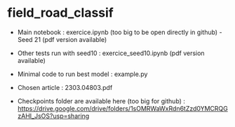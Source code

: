 # field_road_classif 
* Main notebook : exercice.ipynb (too big to be open directly in github) - Seed 21 (pdf version available) 
* Other tests run with seed10 : exercice_seed10.ipynb (pdf version available) 


* Minimal code to run best model : example.py 
* Chosen article : 2303.04803.pdf

* Checkpoints folder are available here (too big for github) : https://drive.google.com/drive/folders/1sOMRWaWxRdn6tZzd0YMCRQGzAHI_JsOS?usp=sharing 
